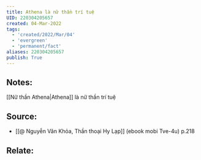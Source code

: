 ```yaml
---
title: Athena là nữ thần trí tuệ
UID: 220304205657
created: 04-Mar-2022
tags:
  - 'created/2022/Mar/04'
  - 'evergreen'
  - 'permanent/fact'
aliases: 220304205657
publish: True
---
```

## Notes:
[[Nữ thần Athena|Athena]] là nữ thần trí tuệ

## Source:
- [[@ Nguyễn Văn Khỏa, Thần thoại Hy Lạp]] (ebook mobi Tve-4u) p.218

## Relate:

